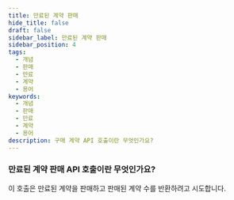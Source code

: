 ```yaml
---
title: 만료된 계약 판매
hide_title: false
draft: false
sidebar_label: 만료된 계약 판매
sidebar_position: 4
tags:
  - 개념
  - 판매
  - 만료
  - 계약
  - 용어
keywords:
  - 개념
  - 판매
  - 만료
  - 계약
  - 용어
description: 구매 계약 API 호출이란 무엇인가요?
---
```


### 만료된 계약 판매 API 호출이란 무엇인가요?

이 호출은 만료된 계약을 판매하고 판매된 계약 수를 반환하려고 시도합니다.
